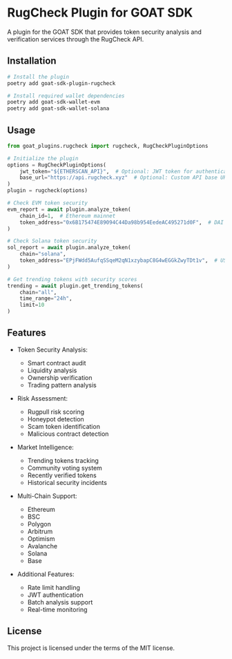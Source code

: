 # RugCheck Plugin for GOAT SDK

A plugin for the GOAT SDK that provides token security analysis and verification services through the RugCheck API.

## Installation

```bash
# Install the plugin
poetry add goat-sdk-plugin-rugcheck

# Install required wallet dependencies
poetry add goat-sdk-wallet-evm
poetry add goat-sdk-wallet-solana
```

## Usage

```python
from goat_plugins.rugcheck import rugcheck, RugCheckPluginOptions

# Initialize the plugin
options = RugCheckPluginOptions(
    jwt_token="${ETHERSCAN_API}",  # Optional: JWT token for authenticated access
    base_url="https://api.rugcheck.xyz"  # Optional: Custom API base URL
)
plugin = rugcheck(options)

# Check EVM token security
evm_report = await plugin.analyze_token(
    chain_id=1,  # Ethereum mainnet
    token_address="0x6B175474E89094C44Da98b954EedeAC495271d0F",  # DAI
)

# Check Solana token security
sol_report = await plugin.analyze_token(
    chain="solana",
    token_address="EPjFWdd5AufqSSqeM2qN1xzybapC8G4wEGGkZwyTDt1v",  # USDC
)

# Get trending tokens with security scores
trending = await plugin.get_trending_tokens(
    chain="all",
    time_range="24h",
    limit=10
)
```

## Features

- Token Security Analysis:
  - Smart contract audit
  - Liquidity analysis
  - Ownership verification
  - Trading pattern analysis
  
- Risk Assessment:
  - Rugpull risk scoring
  - Honeypot detection
  - Scam token identification
  - Malicious contract detection
  
- Market Intelligence:
  - Trending tokens tracking
  - Community voting system
  - Recently verified tokens
  - Historical security incidents
  
- Multi-Chain Support:
  - Ethereum
  - BSC
  - Polygon
  - Arbitrum
  - Optimism
  - Avalanche
  - Solana
  - Base
  
- Additional Features:
  - Rate limit handling
  - JWT authentication
  - Batch analysis support
  - Real-time monitoring

## License

This project is licensed under the terms of the MIT license.
